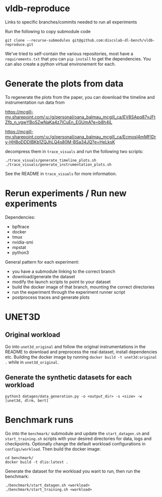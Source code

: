 # vldb-reproduce
Links to specific branches/commits needed to run all experiments

Run the following to copy submodule code 
```
git clone --recurse-submodules git@github.com:discslab-dl-bench/vldb-reproduce.git
```

We've tried to self-contain the various repositories, most have a `requirements.txt` that you can `pip install` to get the dependencies. You can also create a python virtual environement for each.


# Generate the plots from data
To regenerate the plots from the paper, you can download the timeline and instrumentation run data from

https://mcgill-my.sharepoint.com/:u:/g/personal/oana_balmau_mcgill_ca/EV8SApq87yJFtZfb_n_vgwYBoSZwNaKa4z7lCuEn_EGUmA?e=b8h4jL

https://mcgill-my.sharepoint.com/:u:/g/personal/oana_balmau_mcgill_ca/Ecmosl4mMFlDry-HH8oDDDIBKb1ZQJhLQ4s80M-BSa34JQ?e=HeLksK

decompress them in `trace_visuals` and run the following two scripts:

```
./trace_visuals/generate_timeline_plots.sh
./trace_visuals/generate_instrumentation_plots.sh
```

See the README in `trace_visuals` for more information.

# Rerun experiments / Run new experiments

Dependencies:
- bpftrace
- docker
- tmux
- nvidia-smi
- mpstat
- python3

General pattern for each experiment:
- you have a submodule linking to the correct branch
- download/generate the dataset
- modify the launch scripts to point to your dataset
- build the docker image of that branch, mounting the correct directories
- run the experiment through the experiment runner script
- postprocess traces and generate plots

# UNET3D 
## Original workload

Go into `unet3d_original` and follow the original instrumentations in the README to download and preprocess the real dataset, install dependencies etc.
Building the docker image by running `docker build -t unet3d:original .` while in `unet3d_original`.

## Generate the synthetic datasets for each workload
```
python3 datagen/data_generation.py -o <output_dir> -s <size> -w [unet3d, dlrm, bert]
```

# Benchmark runs
Go into the `benchmark/` submodule and update the `start_datagen.sh` and `start_training.sh` scripts with your desired directories for data, logs and checkpoints. Optionally change the default workload configurations in `configs/workload`. Then build the docker image:
```
cd benchmark/
docker build -t dlio:latest .
```

Generate the dataset for the workload you want to run, then run the benchmark:
```
./benchmark/start_datagen.sh <workload>
./benchmark/start_training.sh <workload>
```